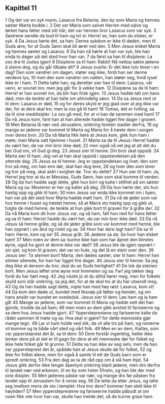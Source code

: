 ## Kapittel 11

1 Og det var en syk mann, Lasarus fra Betania, den by som Maria og hennes søster Marta bodde i.
2 Det var Maria som salvet Herren med salve og tørket hans føtter med sitt hår; det var hennes bror Lasarus som var syk.
3 Søstrene sendte da bud til ham og lot si: Herre! se, han som du elsker, er syk.
4 Da Jesus hørte det, sa han: Denne sykdom er ikke til døden, men til Guds ære, for at Guds Sønn skal bli æret ved den.
5 Men Jesus elsket Marta og hennes søster og Lasarus.
6 Da han nå hørte at han var syk, ble han enda to dager på det sted hvor han var;
7 da først sa han til disiplene: La oss dra til Judea igjen!
8 Disiplene sa til ham: Rabbi! Nå nettop søkte jødene å steine deg, og du går tilbake dit?
9 Jesus svarte: Er det ikke tolv timer i en dag? Den som vandrer om dagen, støter seg ikke, fordi han ser denne verdens lys;
10 men den som vandrer om natten, han støter seg, fordi lyset ikke er i ham.
11 Dette talte han; og deretter sier han til dem: Lasarus, vår venn, er sovnet inn; men jeg går for å vekke ham.
12 Disiplene sa da til ham: Herre! er han sovnet inn, da blir han frisk igjen.
13 Jesus hadde talt om hans død; men de tenkte at han talte om almindelig søvn.
14 Da sa Jesus rent ut til dem: Lasarus er død,
15 og for deres skyld er jeg glad over at jeg ikke var der, for at dere skal tro; men la oss gå til ham!
16 Tomas, det er tvilling, sa da til sine meddisipler: La oss gå med, for at vi kan dø sammen med ham!
17 Da nå Jesus kom, fant han at han allerede hadde ligget fire dager i graven.
18 Men Betania lå nær ved Jerusalem, omkring femten stadier derfra,
19 og mange av jødene var kommet til Marta og Maria for å trøste dem i sorgen over deres bror.
20 Da nå Marta fikk høre at Jesus kom, gikk hun ham i møte; men Maria satt hjemme i huset.
21 Marta sa da til Jesus: Herre! hadde du vært her, da var min bror ikke død;
22 men også nå vet jeg at alt det du ber Gud om, vil Gud gi deg.
23 Jesus sier til henne: Din bror skal oppstå.
24 Marta sier til ham: Jeg vet at han skal oppstå i oppstandelsen på den ytterste dag.
25 Jesus sa til henne: Jeg er oppstandelsen og livet; den som tror på meg, om han enn dør, skal han dog leve,
26 og hver den som lever og tror på meg, skal aldri i evighet dø. Tror du dette?
27 Hun sier til ham: Ja, Herre! jeg tror at du er Messias, Guds Sønn, han som skal komme til verden.
28 Og da hun hadde sagt dette, gikk hun bort og kalte i stillhet på sin søster Maria og sa: Mesteren er her og kaller på deg.
29 Da hun hørte det, sto hun hastig opp og gikk til ham;
30 men Jesus var enda ikke kommet inn i byen, han var på det sted hvor Marta hadde møtt ham.
31 Da nå de jøder som var hos henne i huset og trøstet henne, så at Maria sto hastig opp og gikk ut, fulgte de med henne; de tenkte at hun gikk bort til graven for å gråte der.
32 Da nå Maria kom dit hvor Jesus var, og så ham, falt hun ned for hans føtter og sa til ham: Herre! hadde du vært her, da var min bror ikke død.
33 Da nå Jesus så henne gråte, og så de jøder gråte som var kommet med henne, ble han opprørt i sin ånd og ristet og sa:
34 Hvor har dere lagt ham? De sa til ham: Herre, kom og se!
35 Jesus gråt.
36 Jødene sa da: Se hvor han elsket ham!
37 Men noen av dem sa: kunne ikke han som har åpnet den blindes øyne, også ha gjort at denne ikke var død?
38 Jesus ble da igjen opprørt i sin sjel, og kom til graven; det var en hule, og det lå en stein over den.
39 Jesus sier: Ta steinen bort! Marta, den dødes søster, sier til ham: Herre! han stinker allerede, for han har ligget fire dager.
40 Jesus sier til henne: Sa jeg deg ikke at dersom du tror, skal du se Guds herlighet?
41 De tok da steinen bort. Men Jesus løftet sine øyne mot himmelen og sa: Far! jeg takker deg fordi du har hørt meg.
42 Jeg visste jo at du alltid hører meg, men for folkets skyld som står omkring, sa jeg det, for at de skal tro at du har utsendt meg.
43 Og da han hadde sagt dette, ropte han med høy røst: Lasarus, kom ut!
44 Da kom den døde ut, bundet med liksvøp på føtter og hender, og om hans ansikt var bundet en svededuk. Jesus sier til dem: Løs ham og la ham gå!
45 Mange av jødene, som var kommet til Maria og hadde sett det han gjorde, trodde da på ham;
46 men noen av dem gikk avsted til fariseerne og sa dem hva Jesus hadde gjort.
47 Yppersteprestene og fariseerne kalte da rådet sammen til møte og sa: Hva skal vi gjøre? for dette menneske gjør mange tegn.
48 Lar vi ham holde ved slik, da vil alle tro på ham, og romerne vil komme og ta både vårt sted og vårt folk.
49 Men en av dem, Kaifas, som var yppersteprest det år, sa til dem:
50 Dere forstår ingenting, heller ikke tenker dere på at det er til gagn for dere at ett menneske dør for folket og ikke hele folket går til grunne.
51 Dette sa han ikke av seg selv, men da han var yppersteprest det år, spådde han at Jesus skulle dø for folket,
52 og ikke for folket alene, men for også å samle til ett de Guds barn som er spredt omkring.
53 Fra den dag av la de råd opp om å slå ham ihjel.
54 Jesus gikk derfor ikke lenger åpenlyst omkring blant jødene, men dro derfra til landet nær ved ørkenen, til en by som heter Efraim, og han ble der med sine disipler.
55 Men jødenes påske var nær, og mange dro før påsken fra landet opp til Jerusalem for å rense seg.
56 De lette da etter Jesus, og talte seg imellom mens de sto i templet: Hva tror dere? kommer han slett ikke til høytiden?
57 Men yppersteprestene og fariseerne hadde påbudt at om noen fikk vite hvor han var, skulle han melde det, så de kunne gripe ham.
